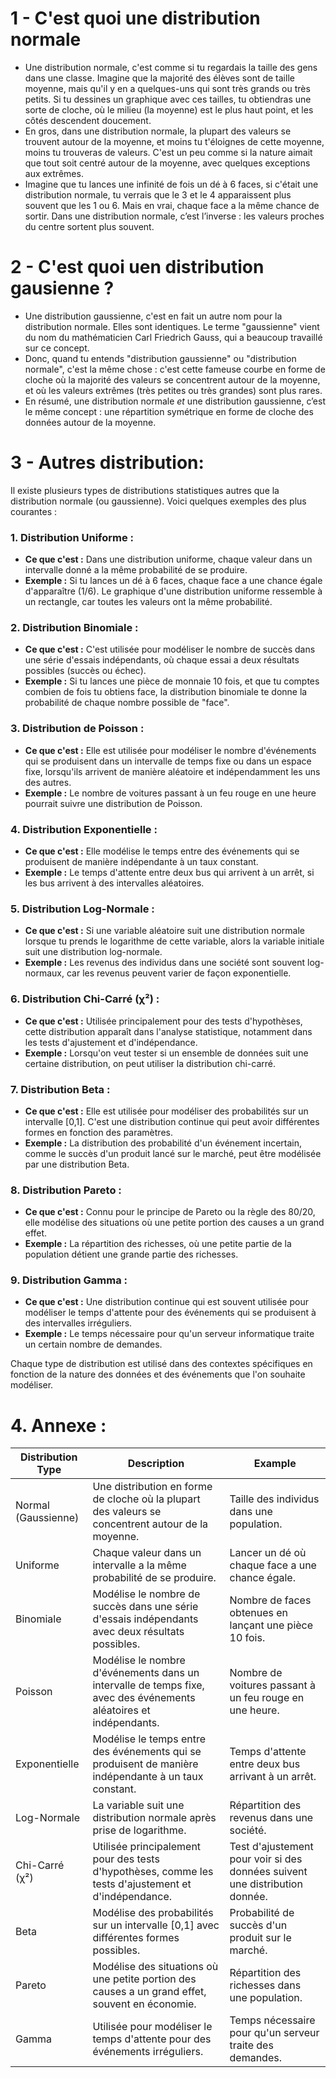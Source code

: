 # 1 - C'est quoi une distribution normale
- Une distribution normale, c'est comme si tu regardais la taille des gens dans une classe. Imagine que la majorité des élèves sont de taille moyenne, mais qu'il y en a quelques-uns qui sont très grands ou très petits. Si tu dessines un graphique avec ces tailles, tu obtiendras une sorte de cloche, où le milieu (la moyenne) est le plus haut point, et les côtés descendent doucement.
- En gros, dans une distribution normale, la plupart des valeurs se trouvent autour de la moyenne, et moins tu t'éloignes de cette moyenne, moins tu trouveras de valeurs. C'est un peu comme si la nature aimait que tout soit centré autour de la moyenne, avec quelques exceptions aux extrêmes.
- Imagine que tu lances une infinité de fois un dé à 6 faces, si c'était une distribution normale, tu verrais que le 3 et le 4 apparaissent plus souvent que les 1 ou 6. Mais en vrai, chaque face a la même chance de sortir. Dans une distribution normale, c’est l’inverse : les valeurs proches du centre sortent plus souvent.

# 2 - C'est quoi uen distribution gausienne ?

- Une distribution gaussienne, c'est en fait un autre nom pour la distribution normale. Elles sont identiques. Le terme "gaussienne" vient du nom du mathématicien Carl Friedrich Gauss, qui a beaucoup travaillé sur ce concept.
- Donc, quand tu entends "distribution gaussienne" ou "distribution normale", c'est la même chose : c'est cette fameuse courbe en forme de cloche où la majorité des valeurs se concentrent autour de la moyenne, et où les valeurs extrêmes (très petites ou très grandes) sont plus rares.
- En résumé, une distribution normale *et* une distribution gaussienne, c’est le même concept : une répartition symétrique en forme de cloche des données autour de la moyenne.


# 3 - Autres distribution: 

Il existe plusieurs types de distributions statistiques autres que la distribution normale (ou gaussienne). Voici quelques exemples des plus courantes :

### 1. **Distribution Uniforme :**
   - **Ce que c'est :** Dans une distribution uniforme, chaque valeur dans un intervalle donné a la même probabilité de se produire. 
   - **Exemple :** Si tu lances un dé à 6 faces, chaque face a une chance égale d'apparaître (1/6). Le graphique d'une distribution uniforme ressemble à un rectangle, car toutes les valeurs ont la même probabilité.

### 2. **Distribution Binomiale :**
   - **Ce que c'est :** C'est utilisée pour modéliser le nombre de succès dans une série d'essais indépendants, où chaque essai a deux résultats possibles (succès ou échec).
   - **Exemple :** Si tu lances une pièce de monnaie 10 fois, et que tu comptes combien de fois tu obtiens face, la distribution binomiale te donne la probabilité de chaque nombre possible de "face".

### 3. **Distribution de Poisson :**
   - **Ce que c'est :** Elle est utilisée pour modéliser le nombre d'événements qui se produisent dans un intervalle de temps fixe ou dans un espace fixe, lorsqu'ils arrivent de manière aléatoire et indépendamment les uns des autres.
   - **Exemple :** Le nombre de voitures passant à un feu rouge en une heure pourrait suivre une distribution de Poisson.

### 4. **Distribution Exponentielle :**
   - **Ce que c'est :** Elle modélise le temps entre des événements qui se produisent de manière indépendante à un taux constant.
   - **Exemple :** Le temps d'attente entre deux bus qui arrivent à un arrêt, si les bus arrivent à des intervalles aléatoires.

### 5. **Distribution Log-Normale :**
   - **Ce que c'est :** Si une variable aléatoire suit une distribution normale lorsque tu prends le logarithme de cette variable, alors la variable initiale suit une distribution log-normale.
   - **Exemple :** Les revenus des individus dans une société sont souvent log-normaux, car les revenus peuvent varier de façon exponentielle.

### 6. **Distribution Chi-Carré (χ²) :**
   - **Ce que c'est :** Utilisée principalement pour des tests d'hypothèses, cette distribution apparaît dans l'analyse statistique, notamment dans les tests d'ajustement et d'indépendance.
   - **Exemple :** Lorsqu'on veut tester si un ensemble de données suit une certaine distribution, on peut utiliser la distribution chi-carré.

### 7. **Distribution Beta :**
   - **Ce que c'est :** Elle est utilisée pour modéliser des probabilités sur un intervalle [0,1]. C'est une distribution continue qui peut avoir différentes formes en fonction des paramètres.
   - **Exemple :** La distribution des probabilité d'un événement incertain, comme le succès d'un produit lancé sur le marché, peut être modélisée par une distribution Beta.

### 8. **Distribution Pareto :**
   - **Ce que c'est :** Connu pour le principe de Pareto ou la règle des 80/20, elle modélise des situations où une petite portion des causes a un grand effet.
   - **Exemple :** La répartition des richesses, où une petite partie de la population détient une grande partie des richesses.

### 9. **Distribution Gamma :**
   - **Ce que c'est :** Une distribution continue qui est souvent utilisée pour modéliser le temps d'attente pour des événements qui se produisent à des intervalles irréguliers.
   - **Exemple :** Le temps nécessaire pour qu'un serveur informatique traite un certain nombre de demandes.

Chaque type de distribution est utilisé dans des contextes spécifiques en fonction de la nature des données et des événements que l'on souhaite modéliser.

# 4. Annexe  : 




| Distribution Type       | Description                                                                 | Example                                                |
|-------------------------|-----------------------------------------------------------------------------|--------------------------------------------------------|
| Normal (Gaussienne)     | Une distribution en forme de cloche où la plupart des valeurs se concentrent autour de la moyenne. | Taille des individus dans une population.              |
| Uniforme                | Chaque valeur dans un intervalle a la même probabilité de se produire.       | Lancer un dé où chaque face a une chance égale.        |
| Binomiale               | Modélise le nombre de succès dans une série d'essais indépendants avec deux résultats possibles. | Nombre de faces obtenues en lançant une pièce 10 fois. |
| Poisson                 | Modélise le nombre d'événements dans un intervalle de temps fixe, avec des événements aléatoires et indépendants. | Nombre de voitures passant à un feu rouge en une heure.|
| Exponentielle           | Modélise le temps entre des événements qui se produisent de manière indépendante à un taux constant. | Temps d'attente entre deux bus arrivant à un arrêt.    |
| Log-Normale             | La variable suit une distribution normale après prise de logarithme.        | Répartition des revenus dans une société.              |
| Chi-Carré (χ²)          | Utilisée principalement pour des tests d'hypothèses, comme les tests d'ajustement et d'indépendance. | Test d'ajustement pour voir si des données suivent une distribution donnée. |
| Beta                    | Modélise des probabilités sur un intervalle [0,1] avec différentes formes possibles. | Probabilité de succès d'un produit sur le marché.      |
| Pareto                  | Modélise des situations où une petite portion des causes a un grand effet, souvent en économie. | Répartition des richesses dans une population.         |
| Gamma                   | Utilisée pour modéliser le temps d'attente pour des événements irréguliers. | Temps nécessaire pour qu'un serveur traite des demandes. |

